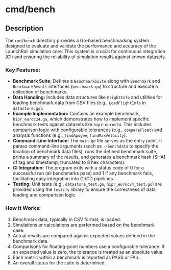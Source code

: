 # cmd/bench

## Description

The `cmd/bench` directory provides a Go-based benchmarking system designed to evaluate and validate the performance and accuracy of the LaunchRail simulation core. This system is crucial for continuous integration (CI) and ensuring the reliability of simulation results against known datasets.

### Key Features:

*   **Benchmark Suite:** Defines a `BenchmarkSuite` along with `Benchmark` and `BenchmarkResult` interfaces (`benchmark.go`) to structure and execute a collection of benchmarks.
*   **Data Handling:** Includes data structures like `FlightInfo` and utilities for loading benchmark data from CSV files (e.g., `LoadFlightInfo` in `datastore.go`).
*   **Example Implementation:** Contains an example benchmark, `hipr_euroc24.go`, which demonstrates how to implement specific benchmark tests against datasets like `hipr-euroc24`. This includes comparison logic with configurable tolerances (e.g., `compareFloat`) and analysis functions (e.g., `findApogee`, `findMaxVelocity`).
*   **Command-Line Interface:** The `main.go` file serves as the entry point. It parses command-line arguments (such as `--benchdata` to specify the location of benchmark data files), runs the defined benchmark suite, prints a summary of the results, and generates a benchmark hash (SHA1 of tag and timestamp, truncated to 8 hex characters).
*   **CI Integration:** The program exits with a status code of 0 for a successful run (all benchmarks pass) and 1 if any benchmark fails, facilitating easy integration into CI/CD pipelines.
*   **Testing:** Unit tests (e.g., `datastore_test.go`, `hipr_euroc24_test.go`) are provided using the `testify` library to ensure the correctness of data loading and comparison logic.

### How it Works:

1.  Benchmark data, typically in CSV format, is loaded.
2.  Simulations or calculations are performed based on the benchmark case.
3.  Actual results are compared against expected values defined in the benchmark data.
4.  Comparisons for floating-point numbers use a configurable tolerance. If an expected value is zero, the tolerance is treated as an absolute value.
5.  Each metric within a benchmark is reported as PASS or FAIL.
6.  An overall status for the suite is determined.
